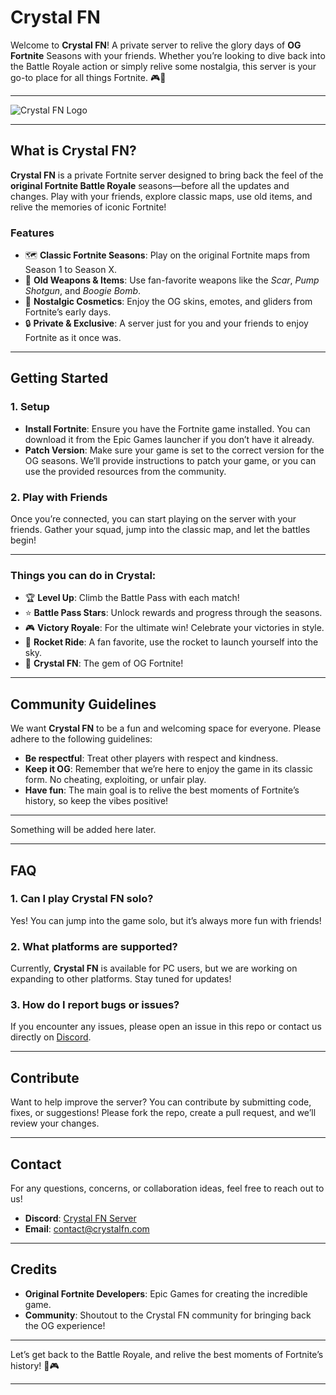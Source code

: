 # Crystal FN

Welcome to **Crystal FN**! A private server to relive the glory days of **OG Fortnite** Seasons with your friends. Whether you’re looking to dive back into the Battle Royale action or simply relive some nostalgia, this server is your go-to place for all things Fortnite. 🎮💎

---

![Crystal FN Logo](https://avatars.githubusercontent.com/u/188795752?v=4&size=256) 

---

## What is Crystal FN?

**Crystal FN** is a private Fortnite server designed to bring back the feel of the **original Fortnite Battle Royale** seasons—before all the updates and changes. Play with your friends, explore classic maps, use old items, and relive the memories of iconic Fortnite!

### Features
- 🗺️ **Classic Fortnite Seasons**: Play on the original Fortnite maps from Season 1 to Season X.
- 🔫 **Old Weapons & Items**: Use fan-favorite weapons like the *Scar*, *Pump Shotgun*, and *Boogie Bomb*.
- 👗 **Nostalgic Cosmetics**: Enjoy the OG skins, emotes, and gliders from Fortnite’s early days.
- 🔒 **Private & Exclusive**: A server just for you and your friends to enjoy Fortnite as it once was.

---

## Getting Started

### 1. **Setup**
   - **Install Fortnite**: Ensure you have the Fortnite game installed. You can download it from the Epic Games launcher if you don’t have it already.
   - **Patch Version**: Make sure your game is set to the correct version for the OG seasons. We’ll provide instructions to patch your game, or you can use the provided resources from the community.
   
### 2. **Play with Friends**
   Once you’re connected, you can start playing on the server with your friends. Gather your squad, jump into the classic map, and let the battles begin!

---
### Things you can do in Crystal:

- 🏆 **Level Up**: Climb the Battle Pass with each match!   
- ⭐ **Battle Pass Stars**: Unlock rewards and progress through the seasons.  
- 🎮 **Victory Royale**: For the ultimate win! Celebrate your victories in style.  
- 🚀 **Rocket Ride**: A fan favorite, use the rocket to launch yourself into the sky.  
- 💎 **Crystal FN**: The gem of OG Fortnite!

---

## Community Guidelines

We want **Crystal FN** to be a fun and welcoming space for everyone. Please adhere to the following guidelines:

- **Be respectful**: Treat other players with respect and kindness.
- **Keep it OG**: Remember that we’re here to enjoy the game in its classic form. No cheating, exploiting, or unfair play.
- **Have fun**: The main goal is to relive the best moments of Fortnite’s history, so keep the vibes positive!

---

Something will be added here later.

---

## FAQ

### 1. **Can I play Crystal FN solo?**
Yes! You can jump into the game solo, but it’s always more fun with friends!

### 2. **What platforms are supported?**
Currently, **Crystal FN** is available for PC users, but we are working on expanding to other platforms. Stay tuned for updates!

### 3. **How do I report bugs or issues?**
If you encounter any issues, please open an issue in this repo or contact us directly on [Discord](https://discord.gg/49mqN2guPf).

---

## Contribute

Want to help improve the server? You can contribute by submitting code, fixes, or suggestions! Please fork the repo, create a pull request, and we’ll review your changes.

---

## Contact

For any questions, concerns, or collaboration ideas, feel free to reach out to us!

- **Discord**: [Crystal FN Server](https://discord.gg/49mqN2guPf)
- **Email**: contact@crystalfn.com

---

## Credits

- **Original Fortnite Developers**: Epic Games for creating the incredible game.
- **Community**: Shoutout to the Crystal FN community for bringing back the OG experience!

---

Let’s get back to the Battle Royale, and relive the best moments of Fortnite’s history! 🌟🎮

---
